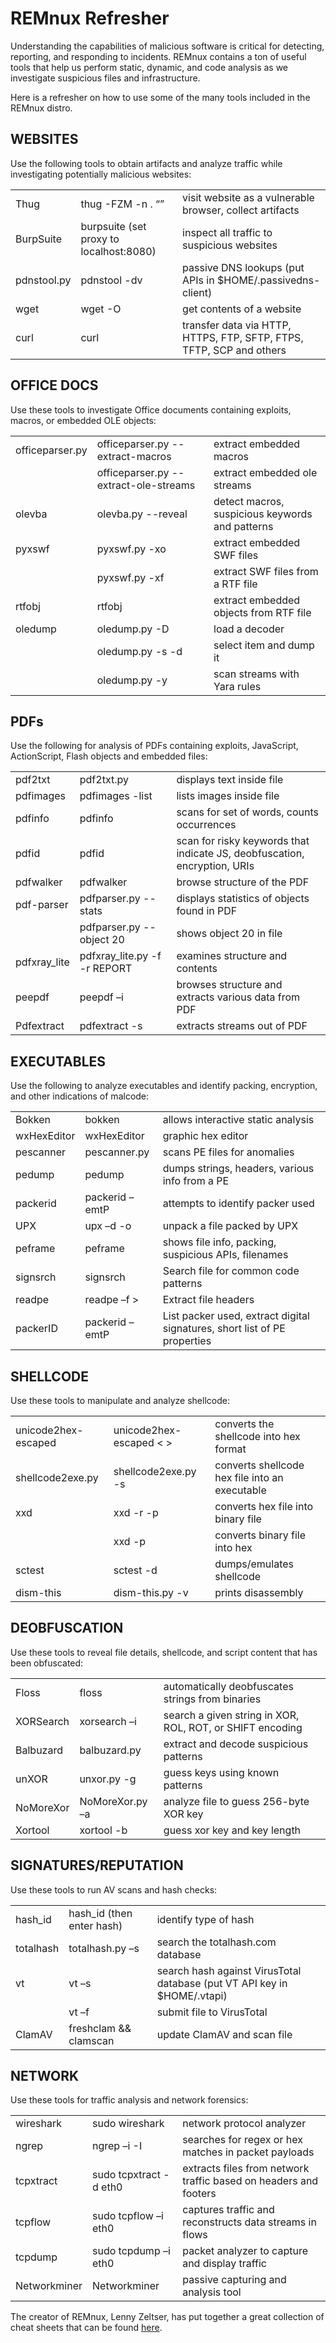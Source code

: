 # REMnux Refresher
 
Understanding the capabilities of malicious software is critical for detecting, reporting, and responding to incidents.  REMnux contains a ton of useful tools that help us perform static, dynamic, and code analysis as we investigate suspicious files and infrastructure.
 
Here is a refresher on how to use some of the many tools included in the REMnux distro.
 
 
## WEBSITES
 
Use the following tools to obtain artifacts and analyze traffic while investigating potentially malicious websites:

| | | |
|-|-|-| 
|Thug|thug -FZM -n . “<website>”|visit website as a vulnerable browser, collect artifacts|
|BurpSuite|burpsuite  (set proxy to localhost:8080)|inspect all traffic to suspicious websites|
|pdnstool.py|pdnstool -dv <domain>|passive DNS lookups (put APIs in $HOME/.passivedns-client)|
|wget|wget <url> -O <newfile>|get contents of a website|
|curl|curl <url>|transfer data via HTTP, HTTPS, FTP, SFTP, FTPS, TFTP, SCP and others|
               
 
## OFFICE DOCS
 
Use these tools to investigate Office documents containing exploits, macros, or embedded OLE objects:

| | | |
|-|-|-|  
|officeparser.py|officeparser.py --extract-macros <filename>|extract embedded macros|
||officeparser.py --extract-ole-streams <filename>|extract embedded ole streams|
|olevba|olevba.py --reveal <filename>|detect macros, suspicious keywords and patterns|
|pyxswf|pyxswf.py -xo <olename>|extract embedded SWF files|
| |pyxswf.py -xf <rtfname>|extract SWF files from a RTF file|
|rtfobj|rtfobj <rtfname>|extract embedded objects from RTF file|
|oledump|oledump.py -D <filename>|load a decoder|
| |oledump.py -s  <item> -d <filename>|select item and dump it|
| |oledump.py -y <yararule> <filename>|scan streams with Yara rules|
 
 
## PDFs
 
Use the following for analysis of PDFs containing exploits, JavaScript, ActionScript, Flash objects and embedded files:

| | | |
|-|-|-| 
|pdf2txt|pdf2txt.py <filename>|displays text inside file|
|pdfimages|pdfimages -list <filename>|lists images inside file|
|pdfinfo|pdfinfo <filename>|scans for set of words, counts occurrences|
|pdfid|pdfid <filename>|scan for risky keywords that indicate JS, deobfuscation, encryption, URIs|
|pdfwalker|pdfwalker <filename>|browse structure of the PDF|
|pdf-parser|pdfparser.py --stats <filename>|displays statistics of objects found in PDF|
| |pdfparser.py --object 20 <filename>|shows object 20 in file|
|pdfxray_lite|pdfxray_lite.py -f <filename> -r REPORT|examines structure and contents|
|peepdf|peepdf –i <filename>|browses structure and extracts various data from PDF|
|Pdfextract|pdfextract -s <filename>|extracts streams out of PDF|
 
## EXECUTABLES
 
Use the following to analyze executables and identify packing, encryption, and other indications of malcode:

| | | |
|-|-|-|  
|Bokken|bokken <filename>|allows interactive static analysis|
|wxHexEditor|wxHexEditor <filename>|graphic hex editor|
|pescanner|pescanner.py <filename>|scans PE files for anomalies|
|pedump|pedump <filename>|dumps strings, headers, various info from a PE|
|packerid|packerid –emtP <filename>|attempts to identify packer used|
|UPX|upx –d <filename> -o <newfile>|unpack a file packed by UPX|
|peframe|peframe <filename>|shows file info, packing, suspicious APIs, filenames|
|signsrch|signsrch <filename>|Search file for common code patterns|
|readpe|readpe –f <filename> > <newfile>|Extract file headers|
|packerID|packerid –emtP <filename>|List packer used, extract digital signatures, short list of PE properties|
 
 
## SHELLCODE
 
Use these tools to manipulate and analyze shellcode:
 
| | | |
|-|-|-| 
|unicode2hex-escaped|unicode2hex-escaped < <infile> > <outfile>|converts the shellcode into hex format|
|shellcode2exe.py|shellcode2exe.py -s <filename>|converts shellcode hex file into an executable|
|xxd|xxd -r -p <infile> <outfile>|converts hex file into binary file|
||xxd -p <filename>|converts binary file into hex|
|sctest|sctest -d <filename>|dumps/emulates shellcode|
|dism-this|dism-this.py -v <filename>|prints disassembly|
               
## DEOBFUSCATION
 
Use these tools to reveal file details, shellcode, and script content that has been obfuscated:
 
| | | |
|-|-|-| 
|Floss|floss <filename>|automatically deobfuscates strings from binaries|
|XORSearch|xorsearch –i <filename> <pattern>|search a given string in XOR, ROL, ROT, or SHIFT encoding|
|Balbuzard|balbuzard.py <filename>|extract and decode suspicious patterns|
|unXOR|unxor.py -g <pattern> <infile> <outfile>|guess keys using known patterns|
|NoMoreXor|NoMoreXor.py –a <filename> <outfile>|analyze file to guess 256-byte XOR key|
|Xortool|xortool -b <filename>|guess xor key and key length|                               
  
## SIGNATURES/REPUTATION                        
 
Use these tools to run AV scans and hash checks:
 
| | | |
|-|-|-| 
|hash_id|hash_id (then enter hash)|identify type of hash|
|totalhash|totalhash.py –s <hash>|search the totalhash.com database|
|vt|vt –s <hash>|search hash against VirusTotal database (put VT API key in $HOME/.vtapi)|
| |vt –f <filename>|submit file to VirusTotal|
|ClamAV|freshclam && clamscan <filename>|update ClamAV and scan file|
 
 
## NETWORK
 
Use these tools for traffic analysis and network forensics:
 
| | | |
|-|-|-| 
|wireshark|sudo wireshark|network protocol analyzer|
|ngrep|ngrep –i -I <pcap> <term>|searches for regex or hex matches in packet payloads|
|tcpxtract|sudo tcpxtract -d eth0|extracts files from network traffic based on headers and footers|
|tcpflow|sudo tcpflow –i eth0|captures traffic and reconstructs data streams in flows|
|tcpdump|sudo tcpdump –i eth0|packet analyzer to capture and display traffic|
|Networkminer|Networkminer <pcapfile>|passive capturing and analysis tool|
 
 
The creator of REMnux, Lenny Zeltser, has put together a great collection of cheat sheets that can be found [here](https://zeltser.com/cheat-sheets/).          
 
